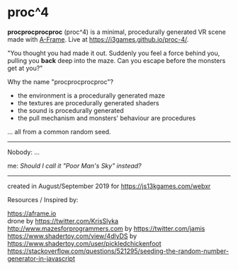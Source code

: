 # proc^4

**procprocprocproc** (proc^4) is a minimal, procedurally generated VR scene made with [A-Frame](https://aframe.io). Live at https://i3games.github.io/proc-4/.

"You thought you had made it out. Suddenly you feel a force behind you, pulling you **back** deep into the maze. Can you escape before the monsters get at you?"

Why the name "procprocprocproc"?

* the environment is a procedurally generated maze
* the textures are procedurally generated shaders  
* the sound is procedurally generated
* the pull mechanism and monsters' behaviour are procedures

... all from a common random seed.

****
Nobody: ...

me: *Should I call it "Poor Man's Sky" instead?*
****

created in August/September 2019 for https://js13kgames.com/webxr

Resources / Inspired by:

https://aframe.io<br>
drone by https://twitter.com/KrisSlyka
http://www.mazesforprogrammers.com by https://twitter.com/jamis<br>
https://www.shadertoy.com/view/4dlyDS by https://www.shadertoy.com/user/pickledchickenfoot<br>
https://stackoverflow.com/questions/521295/seeding-the-random-number-generator-in-javascript<br>
